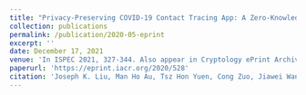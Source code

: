 ```yaml
---
title: "Privacy-Preserving COVID-19 Contact Tracing App: A Zero-Knowledge Proof Approach."
collection: publications
permalink: /publication/2020-05-eprint
excerpt: ''
date: December 17, 2021
venue: 'In ISPEC 2021, 327-344. Also appear in Cryptology ePrint Archive, Report 2020/528'
paperurl: 'https://eprint.iacr.org/2020/528'
citation: 'Joseph K. Liu, Man Ho Au, Tsz Hon Yuen, Cong Zuo, Jiawei Wang, Amin Sakzad, Xiapu Luo, Li Li: Privacy-Preserving COVID-19 Contact Tracing App: A Zero-Knowledge Proof Approach. In ISPEC 2021, 327-344.'
---
```


